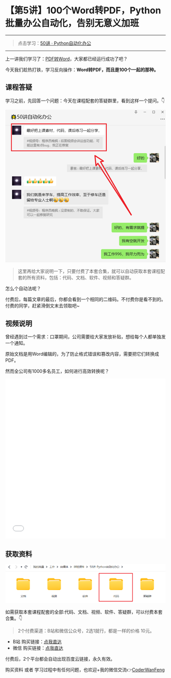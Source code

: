 # 【第5讲】100个Word转PDF，Python批量办公自动化，告别无意义加班

------
> 点击学习：[50讲 · Python自动化办公](https://www.python-office.com/course/50-python-office.html)
------

上一讲我们学习了：[PDF转Word](https://mp.weixin.qq.com/s/n-LyhLaSIKYo3awXuRsRyA)，大家都已经运行成功了吧？

今天我们趁热打铁，学习反向操作：**Word转PDF，而且是100个一起的那种。**

## 课程答疑

学习之前，先回答一个问题：今天在课程配套的答疑群里，看到这样一个提问。👇

![](./imgs/50-05/50-05-source.png)

> 这里再给大家说明一下，只要付费了本套合集，就可以自动获取本套课程配套的所有资料，包括：代码、文档、软件、视频和答疑群。

怎么个自动法呢？

付费后，每篇文章的最后，你都会看到一个相同的二维码。不付费你是看不到的。付费的同学，赶紧滑倒文末去领取吧~

## 视频说明

曾经遇到过一个需求：口罩期间，公司需要给大家发放补贴，想给每个人都单独发一个通知。

原始文档是用Word编辑的，为了防止格式错误和篡改内容，需要把它们转换成PDF。

然而全公司有1000多名员工，如何进行高效转换呢？

<iframe src="//player.bilibili.com/player.html?bvid=BV1K84y1Z7n6" scrolling="no" border="0" frameborder="no" framespacing="0" allowfullscreen="true" width=100%, height=500> </iframe>


## 获取资料

![](../docs/imgs/common/code.png)




如需获取本套课程配套的全部:代码、文档、视频、软件、答疑群，可以付费本套合集。👇

> 2个付费渠道：B站和微信公众号，2选1就行，都是一样的价格 10元。


- B站 购买链接：[点我直达](../imgs/common/bili-buy.jpg)
- 微信 购买链接：[点我直达](https://mp.weixin.qq.com/mp/appmsgalbum?__biz=MzI2Nzg5MjgyNg==&action=getalbum&album_id=3056320585091366915#wechat_redirect)

付费后，2个平台都会自动出现百度云链接，永久有效。

购买资料 或者 学习过程中有任何问题，也欢迎+我的微信交流👉[CoderWanFeng](https://mp.weixin.qq.com/s/B1V6KeXc7IOEB8DgXLWv3g)
